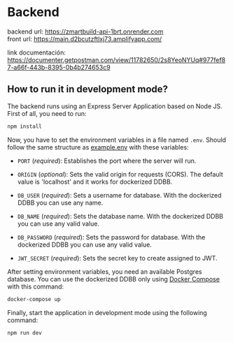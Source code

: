 # Backend

backend url: https://zmartbuild-api-1brt.onrender.com  
front url: https://main.d2bcutzftlxj73.amplifyapp.com/

link documentación: https://documenter.getpostman.com/view/11782650/2s8YeoNYUq#977fef87-a66f-443b-8395-0b4b274653c9

## How to run it in development mode?

The backend runs using an Express Server Application based on Node JS. First of all, you need to run:

```bash
npm install
```

Now, you have to set the environment variables in a file named `.env`. Should follow the same structure as [example.env](./example.env) with these variables:

- `PORT` (_required_): Establishes the port where the server will run.

- `ORIGIN` (_optional_): Sets the valid origin for requests (CORS). The default value is 'localhost' and it works for dockerized DDBB.

- `DB_USER` (_required_): Sets a username for database. With the dockerized DDBB you can use any name.

- `DB_NAME` (_required_): Sets the database name. With the dockerized DDBB you can use any valid value.

- `DB_PASSWORD` (_required_): Sets the password for database. With the dockerized DDBB you can use any valid value.

- `JWT_SECRET` (_required_): Sets the secret key to create assigned to JWT.

After setting environment variables, you need an available Postgres database. You can use the dockerized DDBB only using [Docker Compose](https://docs.docker.com/compose/) with this command:

```bash
docker-compose up
```

Finally, start the application in development mode using the following command:

```bash
npm run dev
```
